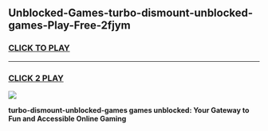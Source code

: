 
## Unblocked-Games-turbo-dismount-unblocked-games-Play-Free-2fjym
<h3>
<a href="https://premium76.site?title=turbo-dismount-unblocked-games&ref=19M">CLICK TO PLAY</a></h3>
<hr>

<h3>
<a href="https://premium76.site?title=turbo-dismount-unblocked-games&ref=19M">CLICK 2 PLAY</a>
  
</h3>

<a href="https://premium76.site?title=turbo-dismount-unblocked-games&ref=19M"><img src="https://clearcache.store/games.png"></a>


**turbo-dismount-unblocked-games games unblocked: Your Gateway to Fun and Accessible Online Gaming**
